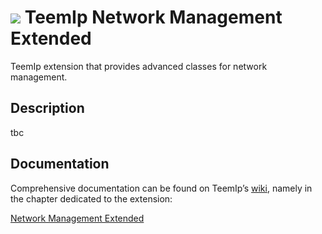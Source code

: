 # <img src="https://wiki.teemip.net/lib/exe/fetch.php?media=extensions:classicon_clusternetwork.png"> TeemIp Network Management Extended
TeemIp extension that provides advanced classes for network management.


## Description

tbc


## Documentation

Comprehensive documentation can be found on TeemIp’s [wiki][1], namely in the chapter dedicated to the extension:

[Network Management Extended][2]

[1]: https://wiki.teemip.net
[2]: https://wiki.teemip.net/doku.php?id=extensions:teemip-network-mgmt-extended
